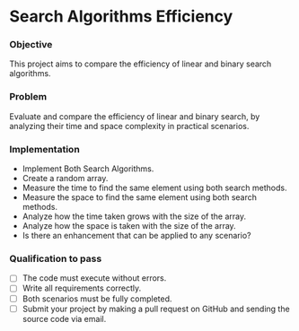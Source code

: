 # Search Algorithms Efficiency

### Objective
This project aims to compare the efficiency of linear and binary search algorithms.

### Problem

Evaluate and compare the efficiency of linear and binary search, by analyzing their time and space complexity in practical scenarios.



### Implementation

- Implement Both Search Algorithms.
- Create a random array.
- Measure the time to find the same element using both search methods.
- Measure the space to find the same element using both search methods.
- Analyze how the time taken grows with the size of the array.
- Analyze how the space is taken with the size of the array.
- Is there an enhancement that can be applied to any scenario?

### Qualification to pass
- [ ] The code must execute without errors.
- [ ] Write all requirements correctly.
- [ ] Both scenarios must be fully completed.
- [ ] Submit your project by making a pull request on GitHub and sending the source code via email.

